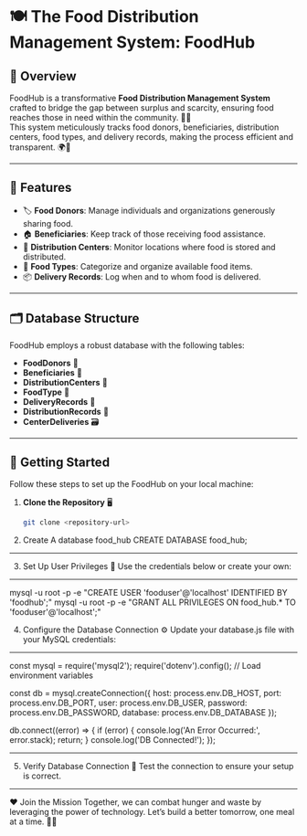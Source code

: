# 🍽️ The Food Distribution Management System: FoodHub

## 🌟 Overview  
FoodHub is a transformative **Food Distribution Management System** crafted to bridge the gap between surplus and scarcity, ensuring food reaches those in need within the community. 🍲✨  
This system meticulously tracks food donors, beneficiaries, distribution centers, food types, and delivery records, making the process efficient and transparent. 🌍🤝  

---

## 🚀 Features  
- 🏷️ **Food Donors**: Manage individuals and organizations generously sharing food.  
- 🏠 **Beneficiaries**: Keep track of those receiving food assistance.  
- 🏢 **Distribution Centers**: Monitor locations where food is stored and distributed.  
- 🍞 **Food Types**: Categorize and organize available food items.  
- 📦 **Delivery Records**: Log when and to whom food is delivered.  

---

## 🗂️ Database Structure  
FoodHub employs a robust database with the following tables:  

- **FoodDonors** 🍴  
- **Beneficiaries** 🤝  
- **DistributionCenters** 🏤  
- **FoodType** 🥗  
- **DeliveryRecords** 🚚  
- **DistributionRecords** 📑  
- **CenterDeliveries** 🗃️  

---

## 🔧 Getting Started  
Follow these steps to set up the FoodHub on your local machine:  

1. **Clone the Repository** 🖥️  
   ```bash
   git clone <repository-url>


2. Create A database food_hub
CREATE DATABASE food_hub;

---

3. Set Up User Privileges 👤
Use the credentials below or create your own:

---

mysql -u root -p -e "CREATE USER 'fooduser'@'localhost' IDENTIFIED BY 'foodhub';"
mysql -u root -p -e "GRANT ALL PRIVILEGES ON food_hub.* TO 'fooduser'@'localhost';"

4. Configure the Database Connection ⚙️
Update your database.js file with your MySQL credentials:

---

const mysql = require('mysql2');
require('dotenv').config(); // Load environment variables

const db = mysql.createConnection({
    host: process.env.DB_HOST,
    port: process.env.DB_PORT,
    user: process.env.DB_USER,
    password: process.env.DB_PASSWORD,
    database: process.env.DB_DATABASE
});

db.connect((error) => {
    if (error) {
        console.log('An Error Occurred:', error.stack);
        return;
    }
    console.log('DB Connected!');
});

---

5. Verify Database Connection 🔌
Test the connection to ensure your setup is correct.

---

❤️ Join the Mission
Together, we can combat hunger and waste by leveraging the power of technology. Let’s build a better tomorrow, one meal at a time. 🌟🍛

